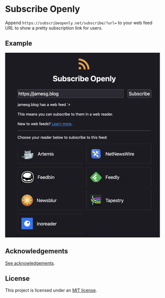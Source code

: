# Subscribe Openly

Append `https://subscribeopenly.net/subscribe/?url=` to your web feed URL to show a pretty subscription link for users.

## Example

![The Subscribe Openly interface showing seven icons for feed readers you can use to subscribe to a web page](./screenshot.png)

## Acknowledgements

[See acknowledgements](https://subscribeopenly.net/about/#acknowledgements).

## License

This project is licensed under an [MIT license](LICENSE).